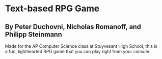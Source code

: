 # Text-based RPG Game
## By Peter Duchovni, Nicholas Romanoff, and Philipp Steinmann

Made for the AP Computer Science class at Stuyvesant High School, this is a fun, lighthearted RPG game that you can play right from your console.
